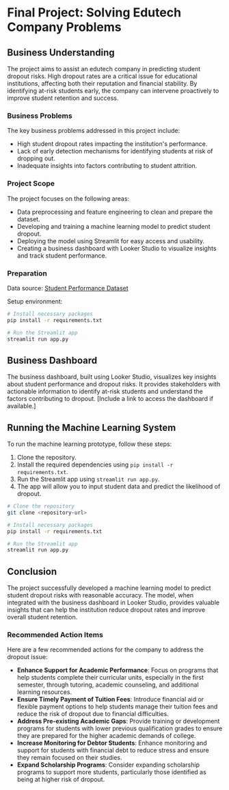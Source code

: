 # Final Project: Solving Edutech Company Problems

## Business Understanding

The project aims to assist an edutech company in predicting student dropout risks. High dropout rates are a critical issue for educational institutions, affecting both their reputation and financial stability. By identifying at-risk students early, the company can intervene proactively to improve student retention and success.

### Business Problems

The key business problems addressed in this project include:

- High student dropout rates impacting the institution's performance.
- Lack of early detection mechanisms for identifying students at risk of dropping out.
- Inadequate insights into factors contributing to student attrition.

### Project Scope

The project focuses on the following areas:

- Data preprocessing and feature engineering to clean and prepare the dataset.
- Developing and training a machine learning model to predict student dropout.
- Deploying the model using Streamlit for easy access and usability.
- Creating a business dashboard with Looker Studio to visualize insights and track student performance.

### Preparation

Data source: [Student Performance Dataset](https://github.com/dicodingacademy/dicoding_dataset/blob/main/students_performance/README.md)

Setup environment:

```bash
# Install necessary packages
pip install -r requirements.txt

# Run the Streamlit app
streamlit run app.py
```

## Business Dashboard

The business dashboard, built using Looker Studio, visualizes key insights about student performance and dropout risks. It provides stakeholders with actionable information to identify at-risk students and understand the factors contributing to dropout. [Include a link to access the dashboard if available.]

## Running the Machine Learning System

To run the machine learning prototype, follow these steps:

1. Clone the repository.
2. Install the required dependencies using `pip install -r requirements.txt`.
3. Run the Streamlit app using `streamlit run app.py`.
4. The app will allow you to input student data and predict the likelihood of dropout.

```bash
# Clone the repository
git clone <repository-url>

# Install necessary packages
pip install -r requirements.txt

# Run the Streamlit app
streamlit run app.py
```

## Conclusion

The project successfully developed a machine learning model to predict student dropout risks with reasonable accuracy. The model, when integrated with the business dashboard in Looker Studio, provides valuable insights that can help the institution reduce dropout rates and improve overall student retention.

### Recommended Action Items

Here are a few recommended actions for the company to address the dropout issue:

- **Enhance Support for Academic Performance**: Focus on programs that help students complete their curricular units, especially in the first semester, through tutoring, academic counseling, and additional learning resources.
- **Ensure Timely Payment of Tuition Fees**: Introduce financial aid or flexible payment options to help students manage their tuition fees and reduce the risk of dropout due to financial difficulties.
- **Address Pre-existing Academic Gaps**: Provide training or development programs for students with lower previous qualification grades to ensure they are prepared for the higher academic demands of college.
- **Increase Monitoring for Debtor Students**: Enhance monitoring and support for students with financial debt to reduce stress and ensure they remain focused on their studies.
- **Expand Scholarship Programs**: Consider expanding scholarship programs to support more students, particularly those identified as being at higher risk of dropout.
